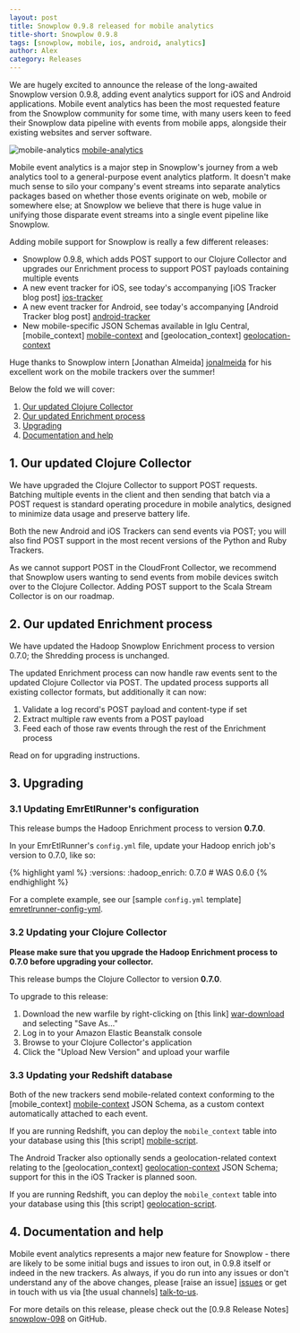 ```yaml
---
layout: post
title: Snowplow 0.9.8 released for mobile analytics
title-short: Snowplow 0.9.8
tags: [snowplow, mobile, ios, android, analytics]
author: Alex
category: Releases
---
```


We are hugely excited to announce the release of the long-awaited Snowplow version 0.9.8, adding event analytics support for iOS and Android applications. Mobile event analytics has been the most requested feature from the Snowplow community for some time, with many users keen to feed their Snowplow data pipeline with events from mobile apps, alongside their existing websites and server software.

![mobile-analytics] [mobile-analytics]

Mobile event analytics is a major step in Snowplow's journey from a web analytics tool to a general-purpose event analytics platform. It doesn't make much sense to silo your company's event streams into separate analytics packages based on whether those events originate on web, mobile or somewhere else; at Snowplow we believe that there is huge value in unifying those disparate event streams into a single event pipeline like Snowplow.

Adding mobile support for Snowplow is really a few different releases:

* Snowplow 0.9.8, which adds POST support to our Clojure Collector and upgrades our Enrichment process to support POST payloads containing multiple events
* A new event tracker for iOS, see today's accompanying [iOS Tracker blog post] [ios-tracker]
* A new event tracker for Android, see today's accompanying [Android Tracker blog post] [android-tracker]
* New mobile-specific JSON Schemas available in Iglu Central, [mobile_context] [mobile-context] and [geolocation_context] [geolocation-context]

Huge thanks to Snowplow intern [Jonathan Almeida] [jonalmeida] for his excellent work on the mobile trackers over the summer!

Below the fold we will cover:

1. [Our updated Clojure Collector](/blog/2014/09/18/snowplow-0.9.8-released-for-mobile-analytics/#clj)
2. [Our updated Enrichment process](/blog/2014/09/18/snowplow-0.9.8-released-for-mobile-analytics/#enrich)
3. [Upgrading](/blog/2014/09/18/snowplow-0.9.8-released-for-mobile-analytics/#upgrading)
4. [Documentation and help](/blog/2014/09/18/snowplow-0.9.8-released-for-mobile-analytics/#help)

<!--more-->

<h2><a name="shredding">1. Our updated Clojure Collector</a></h2>

We have upgraded the Clojure Collector to support POST requests. Batching multiple events in the client and then sending that batch via a POST request is standard operating procedure in mobile analytics, designed to minimize data usage and preserve battery life.

Both the new Android and iOS Trackers can send events via POST; you will also find POST support in the most recent versions of the Python and Ruby Trackers.

As we cannot support POST in the CloudFront Collector, we recommend that Snowplow users wanting to send events from mobile devices switch over to the Clojure Collector. Adding POST support to the Scala Stream Collector is on our roadmap.

<h2><a name="enrich">2. Our updated Enrichment process</a></h2>

We have updated the Hadoop Snowplow Enrichment process to version 0.7.0; the Shredding process is unchanged.

The updated Enrichment process can now handle raw events sent to the updated Clojure Collector via POST. The updated process supports all existing collector formats, but additionally it can now:

1. Validate a log record's POST payload and content-type if set
2. Extract multiple raw events from a POST payload
3. Feed each of those raw events through the rest of the Enrichment process

Read on for upgrading instructions.

<h2><a name="upgrading">3. Upgrading</a></h2>

<div class="html">
<h3><a name="upgrading-emretlrunner">3.1 Updating EmrEtlRunner's configuration</a></h3>
</div>

This release bumps the Hadoop Enrichment process to version **0.7.0**.

In your EmrEtlRunner's `config.yml` file, update your Hadoop enrich job's version to 0.7.0, like so:

{% highlight yaml %}
  :versions:
    :hadoop_enrich: 0.7.0 # WAS 0.6.0
{% endhighlight %}

For a complete example, see our [sample `config.yml` template] [emretlrunner-config-yml].

<div class="html">
<h3><a name="upgrading-collector">3.2 Updating your Clojure Collector</a></h3>
</div>

**Please make sure that you upgrade the Hadoop Enrichment process to 0.7.0 before upgrading your collector.**

This release bumps the Clojure Collector to version **0.7.0**.

To upgrade to this release:

1. Download the new warfile by right-clicking on [this link] [war-download] and selecting "Save As..."
2. Log in to your Amazon Elastic Beanstalk console
3. Browse to your Clojure Collector's application
4. Click the "Upload New Version" and upload your warfile

<div class="html">
<h3><a name="upgrading-redshift">3.3 Updating your Redshift database</a></h3>
</div>

Both of the new trackers send mobile-related context conforming to the [mobile_context] [mobile-context] JSON Schema, as a custom context automatically attached to each event.

If you are running Redshift, you can deploy the `mobile_context` table into your database using this [this script] [mobile-script].

The Android Tracker also optionally sends a geolocation-related context relating to the [geolocation_context] [geolocation-context] JSON Schema; support for this in the iOS Tracker is planned soon.

If you are running Redshift, you can deploy the `mobile_context` table into your database using this [this script] [geolocation-script].

<h2><a name="help">4. Documentation and help</a></h2>

Mobile event analytics represents a major new feature for Snowplow - there are likely to be some initial bugs and issues to iron out, in 0.9.8 itself or indeed in the new trackers. As always, if you do run into any issues or don't understand any of the above changes, please [raise an issue] [issues] or get in touch with us via [the usual channels] [talk-to-us].

For more details on this release, please check out the [0.9.8 Release Notes] [snowplow-098] on GitHub.

[mobile-analytics]: /assets/img/blog/2014/09/mobile-analytics.png

[ios-tracker]: /blog/2014/09/17/snowplow-ios-tracker-0.1.1-released/
[android-tracker]: /blog/2014/09/17/snowplow-android-tracker-0.1.1-released/
[jonalmeida]: /authors/jonathan.html

[mobile-context]: http://www.iglucentral.com/schemas/com.snowplowanalytics.snowplow/mobile_context/jsonschema/1-0-0
[geolocation-context]: http://www.iglucentral.com/schemas/com.snowplowanalytics.snowplow/geolocation_context/jsonschema/1-0-0

[emretlrunner-config-yml]: https://github.com/snowplow/snowplow/blob/master/3-enrich/emr-etl-runner/config/config.yml.sample

[war-download]: http://s3-eu-west-1.amazonaws.com/snowplow-hosted-assets/2-collectors/clojure-collector/clojure-collector-0.7.0-standalone.war

[mobile-script]: https://github.com/snowplow/snowplow/blob/master/4-storage/redshift-storage/sql/com.snowplowanalytics.snowplow/mobile_context_1.sql
[geolocation-script]: https://github.com/snowplow/snowplow/blob/master/4-storage/redshift-storage/sql/com.snowplowanalytics.snowplow/geolocation_context_1.sql

[issues]: https://github.com/snowplow/snowplow/issues
[talk-to-us]: https://github.com/snowplow/snowplow/wiki/Talk-to-us
[snowplow-098]: https://github.com/snowplow/snowplow/releases/0.9.8
